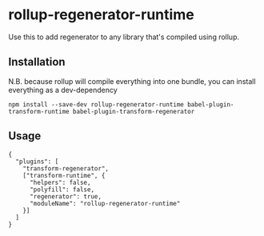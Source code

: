 # rollup-regenerator-runtime

Use this to add regenerator to any library that's compiled using rollup.

## Installation

N.B. because rollup will compile everything into one bundle, you can install everything as a dev-dependency

```
npm install --save-dev rollup-regenerator-runtime babel-plugin-transform-runtime babel-plugin-transform-regenerator
```

## Usage

```
{
  "plugins": [
    "transform-regenerator",
    ["transform-runtime", {
      "helpers": false,
      "polyfill": false,
      "regenerator": true,
      "moduleName": "rollup-regenerator-runtime"
    }]
  ]
}
```
